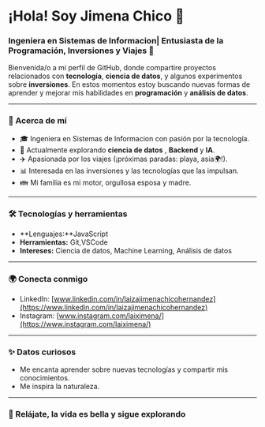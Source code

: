# ¡Hola! Soy Jimena Chico 👋

### Ingeniera en Sistemas de Informacion| Entusiasta de la Programación, Inversiones y Viajes 🚀

Bienvenida/o a mi perfil de GitHub, donde compartire proyectos relacionados con **tecnología**, **ciencia de datos**, y algunos experimentos sobre **inversiones**. En estos momentos estoy buscando nuevas formas de aprender y mejorar mis habilidades en **programación** y **análisis de datos**.

---

### 🌟 Acerca de mí
- 🎓 Ingeniera en Sistemas de Informacion con pasión por la tecnología.
- 🌱 Actualmente explorando **ciencia de datos** , **Backend** y **IA**.
- ✈️ Apasionada por los viajes (¡próximas paradas: playa, asia🌍!).
- 📊 Interesada en las inversiones y las tecnologías que las impulsan.
- 👪 Mi familia es mi motor, orgullosa esposa y madre.

---

### 🛠 Tecnologías y herramientas
- **Lenguajes:**JavaScript
- **Herramientas:** Git,VSCode
- **Intereses:** Ciencia de datos, Machine Learning, Análisis de datos

---

### 🌍 Conecta conmigo
- LinkedIn: [www.linkedin.com/in/laizajimenachicohernandez](https://www.linkedin.com/in/laizajimenachicohernandez)
- Instagram: [www.instagram.com/laiximena/](https://www.instagram.com/laiximena/)

---

### ✨ Datos curiosos
- Me encanta aprender sobre nuevas tecnologías y compartir mis conocimientos.
- Me inspira la naturaleza.

---

### 🌴 Relájate, la vida es bella y sigue explorando



